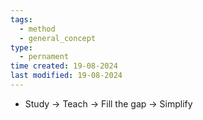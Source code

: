 ```yaml
---
tags:
  - method
  - general_concept
type:
  - pernament
time created: 19-08-2024
last modified: 19-08-2024
---
```

- Study -> Teach -> Fill the gap -> Simplify